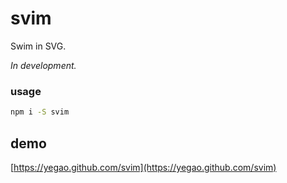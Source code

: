 # svim
Swim in SVG.

*In development.*

### usage
```bash
npm i -S svim
```

## demo
[https://yegao.github.com/svim](https://yegao.github.com/svim)